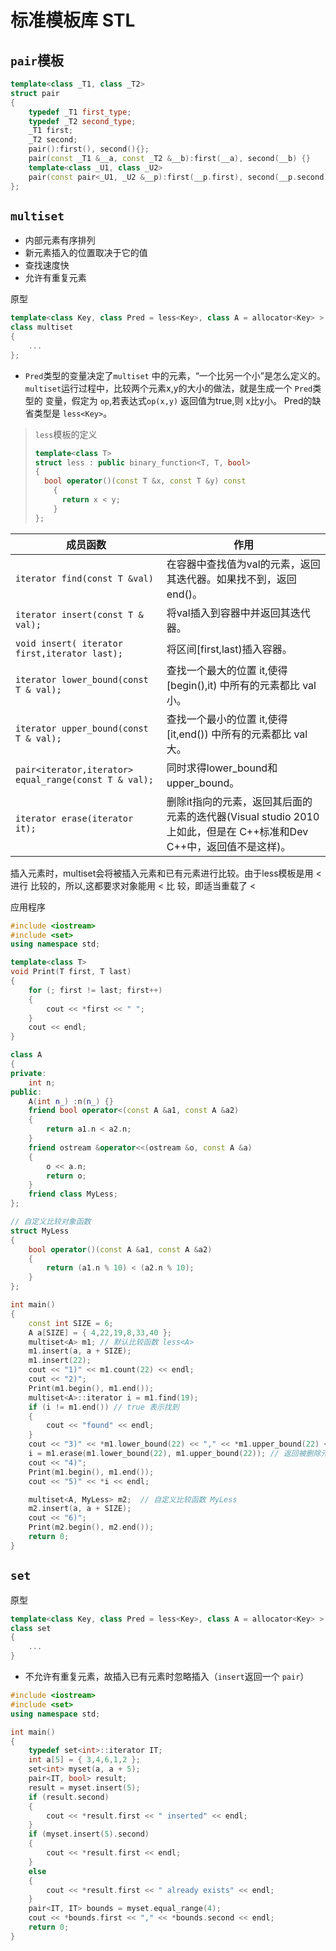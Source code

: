 # 标准模板库 STL

## `pair`模板

```c++
template<class _T1, class _T2>
struct pair
{
  	typedef _T1 first_type;
  	typedef _T2 second_type;
  	_T1 first;
  	_T2 second;
  	pair():first(), second(){};
  	pair(const _T1 &__a, const _T2 &__b):first(__a), second(__b) {}
  	template<class _U1, class _U2>
    pair(const pair<_U1, _U2 &__p):first(__p.first), second(__p.second) {}
};
```





## `multiset`

- 内部元素有序排列
- 新元素插入的位置取决于它的值
- 查找速度快
- 允许有重复元素

原型

```c++
template<class Key, class Pred = less<Key>, class A = allocator<Key> >
class multiset
{
  	...
};
```

- `Pred`类型的变量决定了`multiset` 中的元素，“一个比另一个小”是怎么定义的。 `multiset`运行过程中，比较两个元素x,y的大小的做法，就是生成一个 `Pred`类型的 变量，假定为 `op`,若表达式`op(x,y)` 返回值为true,则 x比y小。 Pred的缺省类型是 `less<Key>`。

> `less`模板的定义
>
> ```c++
> template<class T>
> struct less : public binary_function<T, T, bool>
> {
> 	bool operator()(const T &x, const T &y) const
>     {
>     	return x < y;
>     }
> };
> ```

| 成员函数                                     | 作用                                       |
| ---------------------------------------- | ---------------------------------------- |
| `iterator find(const T &val)`            | 在容器中查找值为val的元素，返回其迭代器。如果找不到，返回end()。     |
| `iterator insert(const T & val);`        | 将val插入到容器中并返回其迭代器。                       |
| `void insert( iterator first,iterator last);` | 将区间[first,last)插入容器。                     |
| `iterator lower_bound(const T & val);`   | 查找一个最大的位置 it,使得[begin(),it) 中所有的元素都比 val 小。 |
| `iterator upper_bound(const T & val);`   | 查找一个最小的位置 it,使得[it,end()) 中所有的元素都比 val 大。 |
| `pair<iterator,iterator> equal_range(const T & val);` | 同时求得lower_bound和upper_bound。             |
| `iterator erase(iterator it);`           | 删除it指向的元素，返回其后面的元素的迭代器(Visual studio 2010上如此，但是在 C++标准和Dev C++中，返回值不是这样)。 |

插入元素时，multiset会将被插入元素和已有元素进行比较。由于less模板是用 < 进行 比较的，所以,这都要求对象能用 < 比 较，即适当重载了 <

应用程序

```c++
#include <iostream>
#include <set>
using namespace std;

template<class T>
void Print(T first, T last)
{
	for (; first != last; first++)
	{
		cout << *first << " ";
	}
	cout << endl;
}

class A
{
private:
	int n;
public:
	A(int n_) :n(n_) {}
	friend bool operator<(const A &a1, const A &a2)
	{
		return a1.n < a2.n;
	}
	friend ostream &operator<<(ostream &o, const A &a)
	{
		o << a.n;
		return o;
	}
	friend class MyLess;
};

// 自定义比较对象函数
struct MyLess
{
	bool operator()(const A &a1, const A &a2)
	{
		return (a1.n % 10) < (a2.n % 10);
	}
};

int main()
{
	const int SIZE = 6;
	A a[SIZE] = { 4,22,19,8,33,40 };
	multiset<A> m1; // 默认比较函数 less<A>
	m1.insert(a, a + SIZE);
	m1.insert(22);
	cout << "1)" << m1.count(22) << endl;
	cout << "2)";
	Print(m1.begin(), m1.end());
	multiset<A>::iterator i = m1.find(19);
	if (i != m1.end()) // true 表示找到
	{
		cout << "found" << endl;
	}
	cout << "3)" << *m1.lower_bound(22) << "," << *m1.upper_bound(22) << endl;
	i = m1.erase(m1.lower_bound(22), m1.upper_bound(22)); // 返回被删除元素的下一个元素的迭代器
	cout << "4)";
	Print(m1.begin(), m1.end());
	cout << "5)" << *i << endl;

	multiset<A, MyLess> m2;  // 自定义比较函数 MyLess
	m2.insert(a, a + SIZE);
	cout << "6)";
	Print(m2.begin(), m2.end());
	return 0;
}
```



## `set`

原型

```c++
template<class Key, class Pred = less<Key>, class A = allocator<Key> >
class set
{
  	...
}
```

- 不允许有重复元素，故插入已有元素时忽略插入（`insert`返回一个 `pair`）

```c++
#include <iostream>
#include <set>
using namespace std;

int main()
{
	typedef set<int>::iterator IT;
	int a[5] = { 3,4,6,1,2 };
	set<int> myset(a, a + 5);
	pair<IT, bool> result;
	result = myset.insert(5);
	if (result.second)
	{
		cout << *result.first << " inserted" << endl;
	}
	if (myset.insert(5).second)
	{
		cout << *result.first << endl;
	}
	else
	{
		cout << *result.first << " already exists" << endl;
	}
	pair<IT, IT> bounds = myset.equal_range(4);
	cout << *bounds.first << "," << *bounds.second << endl;
	return 0;
}
```






